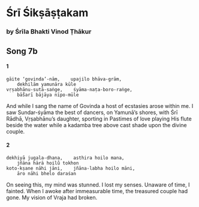 # Śrī Śikṣāṣṭakam

### by Śrīla Bhakti Vinod Ṭhākur

## Song 7b

#### 1

    gāite ‘govinda’-nām,    upajilo bhāva-grām,
        dekhilām yamunāra kūle
    vṛṣabhānu-sutā-saṅge,    śyāma-naṭa-boro-raṅge,
        bā̐śarī bājāya nīpo-mūle

And while I sang the name of Govinda a host of ecstasies arose within me. I saw Sundar-śyāma the best of dancers, on Yamunā’s shores, with Śrī Rādhā, Vṛṣabhānu’s daughter, sporting in Pastimes of love playing His flute beside the water while a kadamba tree above cast shade upon the divine couple.

#### 2

    dekhiyā jugala-dhana,    asthira hoilo mana,
        jñāna hārā hoilu̐ tokhon
    koto-kṣane nāhi jāni,    jñāna-labha hoilo māni,
        āro nāhi bhelo daraśan

On seeing this, my mind was stunned. I lost my senses. Unaware of time, I fainted. When I awoke after immeasurable time, the treasured couple had gone. My vision of Vraja had broken.

